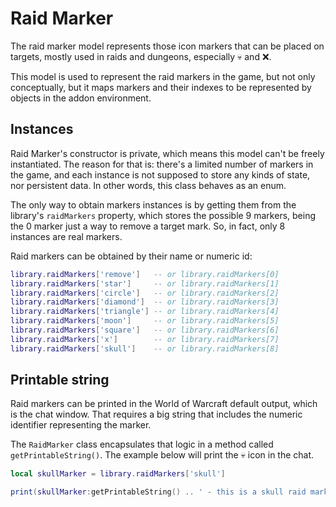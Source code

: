 # Raid Marker

The raid marker model represents those icon markers that can
be placed on targets, mostly used in raids and dungeons, especially
💀 and ❌.

This model is used to represent the raid markers in the game, but
not only conceptually, but it maps markers and their indexes to
be represented by objects in the addon environment.

## Instances

Raid Marker's constructor is private, which means this model can't be
freely instantiated. The reason for that is: there's a limited number
of markers in the game, and each instance is not supposed to store any
kinds of state, nor persistent data. In other words, this class behaves
as an enum.

The only way to obtain markers instances is by getting them from the
library's `raidMarkers` property, which stores the possible 9 markers,
being the 0 marker just a way to remove a target mark. So, in fact, only
8 instances are real markers.

Raid markers can be obtained by their name or numeric id:

```lua
library.raidMarkers['remove']   -- or library.raidMarkers[0]
library.raidMarkers['star']     -- or library.raidMarkers[1]
library.raidMarkers['circle']   -- or library.raidMarkers[2]
library.raidMarkers['diamond']  -- or library.raidMarkers[3]
library.raidMarkers['triangle'] -- or library.raidMarkers[4]
library.raidMarkers['moon']     -- or library.raidMarkers[5]
library.raidMarkers['square']   -- or library.raidMarkers[6]
library.raidMarkers['x']        -- or library.raidMarkers[7]
library.raidMarkers['skull']    -- or library.raidMarkers[8]
```

## Printable string

Raid markers can be printed in the World of Warcraft default output,
which is the chat window. That requires a big string that includes the
numeric identifier representing the marker.

The `RaidMarker` class encapsulates that logic in a method called
`getPrintableString()`. The example below will print the 💀 icon in
the chat.

```lua
local skullMarker = library.raidMarkers['skull']

print(skullMarker:getPrintableString() .. ' - this is a skull raid marker')
```